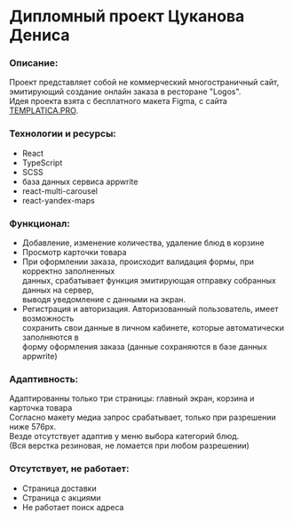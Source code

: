# Дипломный проект Цуканова Дениса

### Описание:

Проект представляет собой не коммерческий многостраничный сайт, \
эмитирующий создание онлайн заказа в ресторане "Logos". \
Идея проекта взята с бесплатного макета Figma, с сайта [TEMPLATICA.PRO].

### Технологии и ресурсы:

- React
- TypeScript
- SCSS 
- база данных сервиса appwrite
- react-multi-carousel
- react-yandex-maps

### Функционал:

- Добавление, изменение количества, удаление блюд в корзине
- Просмотр карточки товара
- При оформлении заказа, происходит валидация формы, при корректно заполненных \
данных, срабатывает функция эмитирующая отправку собранных данных на сервер, \
выводя уведомление с данными на экран.
- Регистрация и авторизация. Авторизованный пользователь, имеет возможность \
сохранить свои данные в личном кабинете, которые автоматически заполняются в \
форму оформления заказа (данные сохраняются в базе данных appwrite)

### Адаптивность:

Адаптированны только три страницы: главный экран, корзина и карточка товара \
Согласно макету медиа запрос срабатывает, только при разрешении ниже 576px. \
Везде отсутствует адаптив у меню выбора категорий блюд. \
(Вся верстка резиновая, не ломается при любом разрешении)

### Отсутствует, не работает:

- Страница доставки
- Страница с акциями
- Не работает поиск адреса




[TEMPLATICA.PRO]: https://www.figma.com/design/uJfRGsxBCu3iD9zMRsyiRT/%D0%98%D0%BD%D1%82%D0%B5%D1%80%D0%BD%D0%B5%D1%82-%D0%BC%D0%B0%D0%B3%D0%B0%D0%B7%D0%B8%D0%BD---%D0%94%D0%BE%D1%81%D1%82%D0%B0%D0%B2%D0%BA%D0%B0-%D0%B5%D0%B4%D1%8B?node-id=0-1&t=ooFyUaE7jb5zSAJq-0

